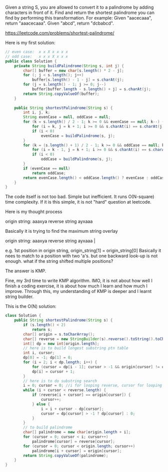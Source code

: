 Given a string S, you are allowed to convert it to a palindrome by adding characters in front of it. Find and return the shortest palindrome you can find by performing this transformation.
For example:
Given "aacecaaa", return "aaacecaaa".
Given "abcd", return "dcbabcd".

https://leetcode.com/problems/shortest-palindrome/


Here is my first solution:

```java
// even case:  x x X x x x x
// odd case:   x x x X x x x
public class Solution {
    private String buildPalindrome(String s, int j) {
        char[] buffer = new char[s.length() * 2 - j];
        for (; j < s.length(); j++)
            buffer[s.length() - 1 - j] = s.charAt(j);
        for (j = s.length() - 1; j >= 0; j--)
            buffer[buffer.length - s.length() + j] = s.charAt(j);
        return String.copyValueOf(buffer);        
    }
    
    public String shortestPalindrome(String s) {
        int i, j, k;
        String evenCase = null, oddCase = null;
        for (k = s.length() / 2 - 1; k >= 0 && evenCase == null; k--) {
            for (i = k, j = k + 1; i >= 0 && s.charAt(i) == s.charAt(j); i--, j++);
            if (i < 0)
                evenCase = buildPalindrome(s, j);
        }
        for (k = (s.length() + 1) / 2 - 1; k >= 0 && oddCase == null; k--) {
            for (i = k - 1, j = k + 1; i >= 0 && s.charAt(i) == s.charAt(j); i--, j++);
            if (i < 0)
                oddCase = buildPalindrome(s, j);
        }
        if (evenCase == null)
            return oddCase;
        return evenCase.length() < oddCase.length() ? evenCase : oddCase;
    }
}
```

The code itself is not too bad. Simple but inefficient. It runs O(N-square)
time complexity. If it is this simple, it is not "hard" question at leetcode.

Here is my thought process

origin string:       aaaxya
reverse string    ayxaaa

Basically it is trying to find the maximum string overlay

origin string:       aaaxya
reverse string       ayxaaa
                      |

e.g. 1st position in origin string, origin_string[1] = origin_string[0]
Basically it nees to match to a position with two 'a's. but one backward look-up
is not enough. what if the string shifted multiple positions?

The answer is KMP.

Fine, my 3rd time to write KMP algorithm. 
IMO, it is not about how well I finish a coding exercise, it is about
how much I learn and how much I improve. Through this, my understanding of KMP is deeper
 and I learnt string builder.

This is the O(N) solution:

```java
class Solution {
    public String shortestPalindrome(String s) {
        if (s.length() < 2)
            return s;
        char[] origin = s.toCharArray();
        char[] reverse = new StringBuilder(s).reverse().toString().toCharArray();
        int[] dp = new int[origin.length];
        // here is to build longest substring ptn table
        int i, cursor;
        dp[0] = -1; dp[1] = 0;
        for (i = 2; i < dp.length; i++) {
            for (cursor = dp[i - 1]; cursor > -1 && origin[cursor] != origin[i - 1]; cursor = dp[cursor]);
            dp[i] = cursor + 1;
        }
        // here is to do substring search
        i = 0; cursor = 0; //i for looping reverse, cursor for looping origin
        while (i + cursor < reverse.length) {
            if (reverse[i + cursor] == origin[cursor]) {
                cursor++;
            } else {
                i = i + cursor - dp[cursor];
                cursor = dp[cursor] > -1 ? dp[cursor] : 0;
            }
        }
        // to build palindrome
        char[] palindrome = new char[origin.length + i];
        for (cursor = 0; cursor < i; cursor++)
            palindrome[cursor] = reverse[cursor];
        for (cursor = 0; cursor < origin.length; cursor++)
            palindrome[i + cursor] = origin[cursor];
        return String.copyValueOf(palindrome);
    }
}
```
